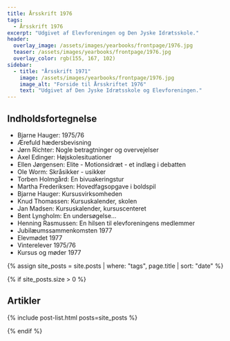```yaml
---
title: Årsskrift 1976
tags:
  - Årsskrift 1976
excerpt: "Udgivet af Elevforeningen og Den Jyske Idrætsskole."
header:
  overlay_image: /assets/images/yearbooks/frontpage/1976.jpg
  teaser: /assets/images/yearbooks/frontpage/1976.jpg
  overlay_color: rgb(155, 167, 102)
sidebar:
  - title: "Årsskrift 1971"
    image: /assets/images/yearbooks/frontpage/1976.jpg
    image_alt: "Forside til Årsskriftet 1976"
    text: "Udgivet af Den Jyske Idrætsskole og Elevforeningen."
---
```


## Indholdsfortegnelse

- Bjarne Hauger: 1975/76
- Ærefuld hædersbevisning
- Jørn Richter: Nogle betragtninger og overvejelser
- Axel Edinger: Højskolesituationer
- Ellen Jørgensen: Elite - Motionsidræt - et indlæg i debatten
- Ole Worm: Skråsikker - usikker
- Torben Holmgård: En bivuakeringstur
- Martha Frederiksen: Hovedfagsopgave i boldspil
- Bjarne Hauger: Kursusvirksomheden
- Knud Thomassen: Kursuskalender, skolen
- Jan Madsen: Kursuskalender, kursuscenteret
- Bent Lyngholm: En undersøgelse…
- Henning Rasmussen: En hilsen til elevforeningens medlemmer
- Jubilæumssammenkomsten 1977
- Elevmødet 1977
- Vinterelever 1975/76
- Kursus og møder 1977

{% assign site_posts = site.posts | where: "tags", page.title | sort: "date" %}

{% if site_posts.size > 0 %}

## Artikler

{% include post-list.html posts=site_posts %}

{% endif %}
